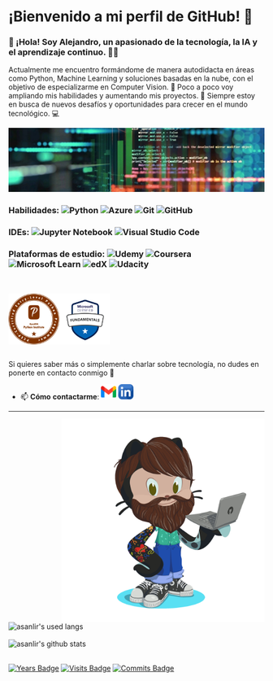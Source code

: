 # ¡Bienvenido a mi perfil de GitHub! 🐙
### 👋 ¡Hola! Soy Alejandro, un apasionado de la tecnología, la IA y el aprendizaje continuo. 👨‍💻

Actualmente me encuentro formándome de manera autodidacta en áreas como Python, Machine Learning y soluciones basadas en la nube, con el objetivo de especializarme en Computer Vision. 🎯 Poco a poco voy ampliando mis habilidades y aumentando mis proyectos. 🚀 Siempre estoy en busca de nuevos desafíos y oportunidades para crecer en el mundo tecnológico. 💻 

![image](https://raw.githubusercontent.com/asanlir/asanlir/main/assets/1699565272303.jpg)

### Habilidades: ![Python](https://img.shields.io/badge/python-3670A0?style=plastic&logo=python&logoColor=ffdd54) ![Azure](https://img.shields.io/badge/azure-%230072C6.svg?style=plastic&logo=microsoftazure&logoColor=white) ![Git](https://img.shields.io/badge/git-%23F05033.svg?style=plastic&logo=git&logoColor=white) ![GitHub](https://img.shields.io/badge/github-%23121011.svg?style=plastic&logo=github&logoColor=white) 

### IDEs: ![Jupyter Notebook](https://img.shields.io/badge/jupyter-%23FA0F00.svg?style=plastic&logo=jupyter&logoColor=white) ![Visual Studio Code](https://img.shields.io/badge/Visual%20Studio%20Code-0078d7.svg?style=plastic&logo=visual-studio-code&logoColor=white)

### Plataformas de estudio: ![Udemy](https://img.shields.io/badge/Udemy-A435F0?style=plastic&logo=Udemy&logoColor=white) ![Coursera](https://img.shields.io/badge/Coursera-%230056D2.svg?style=plastic&logo=Coursera&logoColor=white) ![Microsoft Learn](https://img.shields.io/badge/Microsoft_Learn-258ffa?style=plastic&logo=microsoft&logoColor=white) ![edX](https://img.shields.io/badge/edX-%2302262B.svg?style=plastic&logo=edX&logoColor=white) ![Udacity](https://img.shields.io/badge/Udacity-grey?style=plastic&logo=udacity&logoColor=15B8E6)

<br>

<img align="left" width="100" height="100" src="https://raw.githubusercontent.com/asanlir/asanlir/main/assets/badges/PCEP.png"><img align="left" width="100" height="100" src="https://raw.githubusercontent.com/asanlir/asanlir/main/assets/badges/Azure%20AI%20Fundamentals.png"><br>

<br>
<br>
<br>
<br>
<br>

Si quieres saber más o simplemente charlar sobre tecnología, no dudes en ponerte en contacto conmigo 💬
- 📫 **Cómo** **contactarme**: <a href="mailto:alejandrosanchezlirola@gmail.com"><img src="assets/gmail.png" width="30" height="30"></a>
  <a href="https://www.linkedin.com/in/alejandro-sanchez-lirola/"><img src="assets/linkedin.png" width="30" height="30"></a>

<hr>

<img align="right" width="400" height="400" src="https://raw.githubusercontent.com/asanlir/asanlir/main/assets/octocat/octocat-moving.gif">

![asanlir's used langs](https://github-readme-stats.vercel.app/api/top-langs/?username=asanlir&theme=dark)<br>
<br>![asanlir's github stats](https://github-readme-stats.vercel.app/api?username=asanlir&show_icons=true&theme=dark)

<br>[![Years Badge](https://badges.pufler.dev/years/asanlir)](https://badges.pufler.dev) [![Visits Badge](https://badges.pufler.dev/visits/asanlir/asanlir)](https://badges.pufler.dev) [![Commits Badge](https://badges.pufler.dev/commits/monthly/asanlir)](https://badges.pufler.dev)

